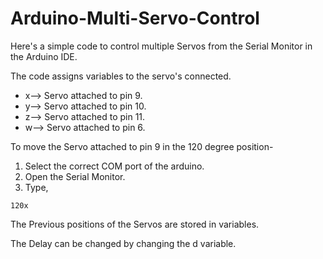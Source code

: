 # Arduino-Multi-Servo-Control
Here's a simple code to control multiple Servos from the Serial Monitor in the Arduino IDE.

The code assigns variables to the servo's connected.
 - x--> Servo attached to pin 9.
 - y--> Servo attached to pin 10.
 - z--> Servo attached to pin 11.
 - w--> Servo attached to pin 6.

To move the Servo attached to pin 9 in the 120 degree position-
1. Select the correct COM port of the arduino.
2. Open the Serial Monitor.
3. Type, 
```
120x
```

The Previous positions of the Servos are stored in variables.

The Delay can be changed by changing the d variable.
